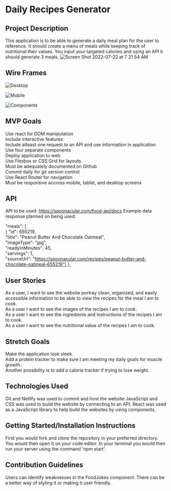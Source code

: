 # Daily Recipes Generator

## Project Description
This application is to be able to generate a daily meal plan for the user to reference. It should create a menu of meals while keeping track of nutritional their values. You input your targeted calories and using an API it should generate 3 meals. 
![Screen Shot 2022-07-22 at 7 21 54 AM](https://user-images.githubusercontent.com/18333562/180429711-21c4c01c-5d1c-4e81-92a2-f3f7e2af24ac.png)

## Wire Frames

![Desktop](https://user-images.githubusercontent.com/18333562/180431760-ee49cc86-8767-482c-8717-35067773e07b.png)

![Mobile](https://user-images.githubusercontent.com/18333562/180431783-d04de9d3-ba63-4d01-a195-904f326b4bf5.png)

![Components](https://user-images.githubusercontent.com/18333562/180431388-17656070-4e1f-4d49-b9ef-c4fd39540869.png)


## MVP Goals
Use react for DOM manipulation\
Include interactive features\
Include atleast one request to an API and use information in application\
Use four separate components\
Deploy application to web\
Use Flexbox or CSS Grid for layouts\
Must be adequately documented on Github\
Commit daily for git version control\
Use React Router for navigation\
Must be responsive accross mobile, tablet, and desktop screens

## API 
API to be used: https://spoonacular.com/food-api/docs
Example data response planned on being used:

"meals": [ \
        {
            "id": 655219,\
            "title": "Peanut Butter And Chocolate Oatmeal",\
            "imageType": "jpg",\
            "readyInMinutes": 45,\
            "servings": 1,\
            "sourceUrl": "https://spoonacular.com/recipes/peanut-butter-and-chocolate-oatmeal-655219"\
        },

## User Stories
As a user, I want to see the website portray clean, organized, and easily accessible information to be able to view the recipes for the meal I am to cook.\
As a user I want to see the images of the recipes I am to cook. \
As a user I want to see the ingredients and instructions of the recipes I am to cook.\
As a user I want to see the nutritional value of the recipes I am to cook.

## Stretch Goals
Make the application look sleek.\
Add a protein tracker to make sure I am meeting my daily goals for muscle growth.\
Another possibility is to add a calorie tracker if trying to lose weight.

## Technologies Used
Git and Netlify was used to commit and host the website
JavaScript and CSS was used to build the website by connecting to an API. 
React was used as a JavaScript library to help build the websites by using components. 

## Getting Started/Installation Instructions
First you would fork and clone the repository in your preferred directory. You would then open it on your code editor. In your terminal you would then run your server using the command 'npm start'.

## Contribution Guidelines
Users can identify weaknesses in the FoodJokes component. There can be a better way of styling it or making it user friendly. 


